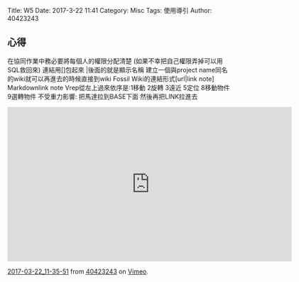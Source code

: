 Title: W5
Date: 2017-3-22 11:41
Category: Misc
Tags: 使用導引
Author: 40423243


<section>
<h1>心得</h1>
在協同作業中務必要將每個人的權限分配清楚 (如果不幸把自己權限弄掉可以用SQL救回來) 連結用[]包起來 |後面的就是顯示名稱 建立一個與project name同名的wiki就可以再進去的時候直接到wiki Fossil Wiki的連結形式[url|link note] Markdownlink note Vrep從左上過來依序是:1移動 2旋轉 3遠近 5定位 8移動物件 9選轉物件 不受重力影響: 把馬達拉到BASE下面 然後再把LINK拉進去
</section>

<p><iframe src="https://player.vimeo.com/video/209502622" width="640" height="348" frameborder="0" webkitallowfullscreen mozallowfullscreen allowfullscreen></iframe>
<p><a href="https://vimeo.com/209502622">2017-03-22_11-35-51</a> from <a href="https://vimeo.com/user45620934">40423243</a> on <a href="https://vimeo.com">Vimeo</a>.</p>